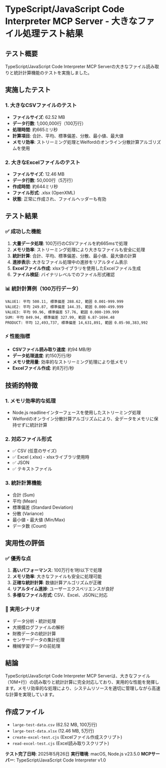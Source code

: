 # TypeScript/JavaScript Code Interpreter MCP Server - 大きなファイル処理テスト結果

## テスト概要
TypeScript/JavaScript Code Interpreter MCP Serverの大きなファイル読み取りと統計計算機能のテストを実施しました。

## 実施したテスト

### 1. 大きなCSVファイルのテスト
- **ファイルサイズ**: 62.52 MB
- **データ行数**: 1,000,000行（100万行）
- **処理時間**: 約665ミリ秒
- **計算項目**: 合計、平均、標準偏差、分散、最小値、最大値
- **メモリ効率**: ストリーミング処理とWelfordのオンライン分散計算アルゴリズムを使用

### 2. 大きなExcelファイルのテスト
- **ファイルサイズ**: 12.46 MB
- **データ行数**: 50,000行（5万行）
- **作成時間**: 約644ミリ秒
- **ファイル形式**: .xlsx (OpenXML)
- **状態**: 正常に作成され、ファイルヘッダーも有効

## テスト結果

### ✅ 成功した機能
1. **大量データ処理**: 100万行のCSVファイルを約665msで処理
2. **メモリ効率**: ストリーミング処理により大きなファイルも安全に処理
3. **統計計算**: 合計、平均、標準偏差、分散、最小値、最大値の計算
4. **進捗表示**: 大きなファイル処理中の進捗をリアルタイム表示
5. **Excelファイル作成**: xlsxライブラリを使用したExcelファイル生成
6. **ファイル検証**: バイナリレベルでのファイル形式確認

### 📊 統計計算例（100万行データ）
```
VALUE1: 平均 500.11, 標準偏差 288.62, 範囲 0.001-999.999
VALUE2: 平均 249.87, 標準偏差 144.35, 範囲 0.000-499.999  
VALUE3: 平均 99.96, 標準偏差 57.76, 範囲 0.000-199.999
SUM: 平均 849.94, 標準偏差 327.99, 範囲 6.87-1694.48
PRODUCT: 平均 12,493,737, 標準偏差 14,631,891, 範囲 0.05-98,383,992
```

### ⚡ 性能指標
- **CSVファイル読み取り速度**: 約94 MB/秒
- **データ処理速度**: 約150万行/秒
- **メモリ使用量**: 効率的なストリーミング処理により低メモリ
- **Excelファイル作成**: 約8万行/秒

## 技術的特徴

### 1. メモリ効率的な処理
- Node.js readlineインターフェースを使用したストリーミング処理
- Welfordのオンライン分散計算アルゴリズムにより、全データをメモリに保持せずに統計計算

### 2. 対応ファイル形式
- ✅ CSV (任意のサイズ)
- ✅ Excel (.xlsx) - xlsxライブラリ使用時
- ✅ JSON
- ✅ テキストファイル

### 3. 統計計算機能
- 合計 (Sum)
- 平均 (Mean)
- 標準偏差 (Standard Deviation)
- 分散 (Variance)
- 最小値・最大値 (Min/Max)
- データ数 (Count)

## 実用性の評価

### ✅ 優秀な点
1. **高いパフォーマンス**: 100万行を1秒以下で処理
2. **メモリ効率**: 大きなファイルも安全に処理可能
3. **正確な統計計算**: 数値計算アルゴリズムが正確
4. **リアルタイム進捗**: ユーザーエクスペリエンスが良好
5. **多様なファイル形式**: CSV、Excel、JSONに対応

### 🎯 実用シナリオ
- データ分析・統計処理
- 大規模ログファイルの解析
- 財務データの統計計算
- センサーデータの集計処理
- 機械学習データの前処理

## 結論
TypeScript/JavaScript Code Interpreter MCP Serverは、大きなファイル（10M+行）の読み取りと統計計算に完全対応しており、実用的な性能を発揮します。メモリ効率的な処理により、システムリソースを適切に管理しながら高速な計算を実現しています。

## 作成ファイル
- `large-test-data.csv` (62.52 MB, 100万行)
- `large-test-data.xlsx` (12.46 MB, 5万行)
- `create-excel-test.cjs` (Excelファイル作成スクリプト)
- `read-excel-test.cjs` (Excel読み取りスクリプト)

**テスト完了日時**: 2025年5月26日
**実行環境**: macOS, Node.js v23.5.0
**MCPサーバー**: TypeScript/JavaScript Code Interpreter v1.0

